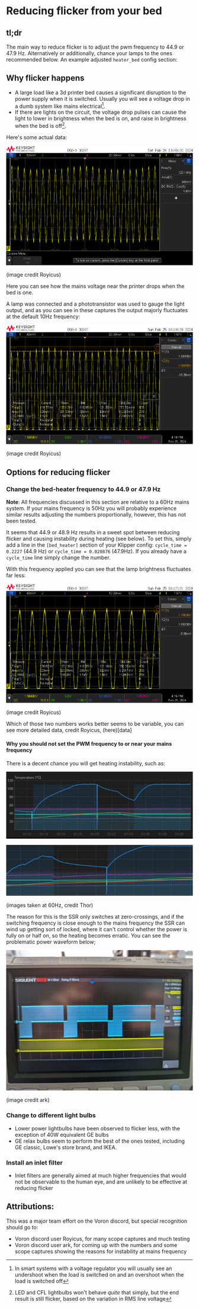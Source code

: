 # Reducing flicker from your bed

## tl;dr

The main way to reduce flicker is to adjust the pwm frequency to 44.9 or 47.9 Hz. Alternatively or additionally, chance your lamps to the ones recommended below. An example adjusted `heater_bed` config section:



## Why flicker happens

* A large load like a 3d printer bed causes a significant disruption to the power supply when it is switched. Usually you will see a voltage drop in a dumb system like mains electrical[^1].
* If there are lights on the circuit, the voltage drop pulses can cause the light to lower in brightness when the bed is on, and raise in brightness when the bed is off[^2].

Here's some actual data:

![sine wave with voltage drop](images/Phototransistor_capture_LED_Flickering.png)

(image credit Royicus)

Here you can see how the mains voltage near the printer drops when the bed is one.

A lamp was connected and a phototransistor was used to gauge the light output, and as you can see in these captures the output majorly fluctuates at the default 10Hz frequency:

![bad flicker phototransistor sine wave](images/phototransistor_output_worst_lamp_10Hz_pwm.png)

(image credit Royicus)

## Options for reducing flicker
### Change the bed-heater frequency to 44.9 or 47.9 Hz
**Note**: All frequencies discussed in this section are relative to a 60Hz mains system. If your mains frequency is 50Hz you will probably experience similar results adjusting the numbers proportionally, however, this has not been tested.

It seems that 44.9 or 48.9 Hz results in a sweet spot between reducing flicker and causing instability during heating (see below). To set this, simply add a line in the `[bed_heater]` section of your Klipper config: `cycle_time = 0.2227` (44.9 Hz) or `cycle_time = 0.020876` (47.9Hz). If you already have a `cycle_time` line simply change the number.


With this frequency applied you can see that the lamp brightness fluctuates far less:

![smoother sine wave](images/phototransistor_output_worst_lamp_49_9Hz_pwm.png)

(image credit Royicus)

Which of those two numbers works better seems to be variable, you can see more detailed data, credit Royicus, (here)[data]

#### Why you should not set the PWM frequency to or near your mains frequency
There is a decent chance you will get heating instability, such as:

![unstable bed heating graph](images/thor_instability1.png)

![also an unstable bed heating graph](images/thor_instability2.png)

(images taken at 60Hz, credit Thor)

The reason for this is the SSR only switches at zero-crossings, and if the switching frequency is close enough to the mains frequency the SSR can wind up getting sort of locked, where it can't control whether the power is fully on or half on, so the heating becomes erratic. You can see the problematic power waveform below;

![unstable ssr switching](images/ark_60hz_mains.jpg)

(image credit ark)

### Change to different light bulbs
* Lower power lightbulbs have been observed to flicker less, with the exception of 40W equivalent GE bulbs
* GE relax bulbs seem to perform the best of the ones tested, including GE classic, Lowe's store brand, and IKEA.

### Install an inlet filter
* Inlet filters are generally aimed at much higher frequencies that would not be observable to the human eye, and are unlikely to be effective at reducing flicker

## Attributions:
This was a major team effort on the Voron discord, but special recognition should go to:
* Voron discord user Royicus, for many scope captures and much testing
* Voron discord user ark, for coming up with the numbers and some scope captures showing the reasons for instability at mains frequency

[^1]: In smart systems with a voltage regulator you will usually see an undershoot when the load is switched on and an overshoot when the load is switched off

[^2]: LED and CFL lightbulbs won't behave *quite* that simply, but the end result is still flicker, based on the variation in RMS line voltage
